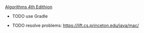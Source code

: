 [Algorithms 4th Edithion](https://algs4.cs.princeton.edu/home/)

+ TODO use Gradle

+ TODO resolve problems: https://lift.cs.princeton.edu/java/mac/

